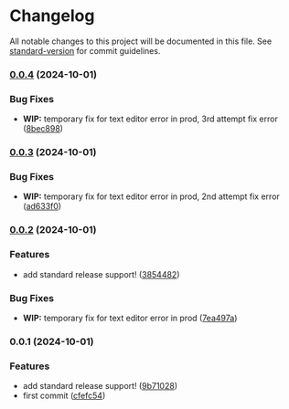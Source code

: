 # Changelog

All notable changes to this project will be documented in this file. See [standard-version](https://github.com/conventional-changelog/standard-version) for commit guidelines.

### [0.0.4](https://github.com/dillahCodes/firebase-react-redux-blog-app/compare/v0.0.3...v0.0.4) (2024-10-01)


### Bug Fixes

* **WIP:** temporary fix for text editor error in prod, 3rd attempt fix error ([8bec898](https://github.com/dillahCodes/firebase-react-redux-blog-app/commit/8bec8986c573dd631a77a97f9531bee0df122e0d))

### [0.0.3](https://github.com/dillahCodes/firebase-react-redux-blog-app/compare/v0.0.2...v0.0.3) (2024-10-01)


### Bug Fixes

* **WIP:** temporary fix for text editor error in prod, 2nd attempt fix error ([ad633f0](https://github.com/dillahCodes/firebase-react-redux-blog-app/commit/ad633f0b53aa9ef0aef5d903286e269d337e0039))

### [0.0.2](https://github.com/dillahCodes/firebase-react-redux-blog-app/compare/v0.0.1...v0.0.2) (2024-10-01)


### Features

* add standard release support! ([3854482](https://github.com/dillahCodes/firebase-react-redux-blog-app/commit/385448268c6491338d9d83bd1a1034a1e3bc637d))


### Bug Fixes

* **WIP:** temporary fix for text editor error in prod ([7ea497a](https://github.com/dillahCodes/firebase-react-redux-blog-app/commit/7ea497a06db9acfe1c51d15ad16cf43bd13c2a71))

### 0.0.1 (2024-10-01)

### Features

- add standard release support! ([9b71028](https://github.com/dillahCodes/firebase-react-redux-blog-app/commit/9b710281aa750f9bde68b4b55c64240c01fe01b7))
- first commit ([cfefc54](https://github.com/dillahCodes/firebase-react-redux-blog-app/commit/cfefc546e85b83c76e286adc990e76820041652c))
